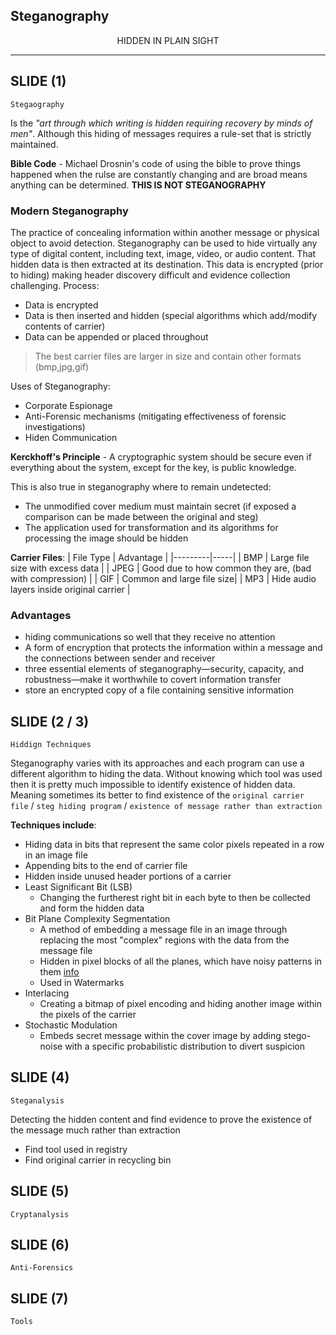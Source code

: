 ## Steganography
<div align="center">
HIDDEN IN PLAIN SIGHT
</div>

------

## SLIDE (1)
`Stegaography`

Is the *"art through which writing is hidden requiring recovery by minds of men"*. Although this hiding of messages requires a rule-set that is strictly maintained.

**Bible Code** - Michael Drosnin's code of using the bible to prove things happened when the rulse are constantly changing and are broad means anything can be determined. **THIS IS NOT STEGANOGRAPHY**

### Modern Steganography
The practice of concealing information within another message or physical object to avoid detection. Steganography can be used to hide virtually any type of digital content, including text, image, video, or audio content. That hidden data is then extracted at its destination. This data is encrypted (prior to hiding) making header discovery difficult and evidence collection challenging. Process:
- Data is encrypted
- Data is then inserted and hidden (special algorithms which add/modify contents of carrier)
- Data can be appended or placed throughout

> The best carrier files are larger in size and contain other formats (bmp,jpg,gif)

Uses of Steganography:
- Corporate Espionage
- Anti-Forensic mechanisms (mitigating effectiveness of forensic investigations)
- Hiden Communication

**Kerckhoff's Principle** - A cryptographic system should be secure even if everything about the system, except for the key, is public knowledge.

This is also true in steganography where to remain undetected:
- The unmodified cover medium must maintain secret (if exposed a comparison can be made between the original and steg)
- The application used for transformation and its algorithms for processing the image should be hidden

**Carrier Files**:
| File Type | Advantage |
|---------|-----|
| BMP | Large file size with excess data |
| JPEG | Good due to how common they are, (bad with compression) |
| GIF | Common and large file size|
| MP3 | Hide audio layers inside original carrier |

### Advantages
- hiding communications so well that they receive no attention
- A form of encryption that protects the information within a message and the connections between sender and receiver
- three essential elements of steganography—security, capacity, and robustness—make it worthwhile to covert information transfer
- store an encrypted copy of a file containing sensitive information

## SLIDE (2 / 3)
`Hiddign Techniques`

Steganography varies with its approaches and each program can use a different algorithm to hiding the data. Without knowing which tool was used then it is pretty much impossible to identify existence of hidden data. Meaning sometimes its better to find existence of the `original carrier file` / `steg hiding program` / `existence of message rather than extraction` 

**Techniques include**:
- Hiding data in bits that represent the same color pixels repeated in a row in an image file
- Appending bits to the end of carrier file
- Hidden inside unused header portions of a carrier
- Least Significant Bit (LSB)
  -   Changing the furtherest right bit in each byte to then be collected and form the hidden data
- Bit Plane Complexity Segmentation
    - A method of embedding a message file in an image through replacing the most "complex" regions with the data from the message file
    - Hidden in pixel blocks of all the planes, which have noisy patterns in them [info](https://www.hindawi.com/journals/am/2015/698492/)
    - Used in Watermarks
- Interlacing
  - Creating a bitmap of pixel encoding and hiding another image within the pixels of the carrier
- Stochastic Modulation
  - Embeds secret message within the cover image by adding stego-noise with a specific probabilistic distribution to divert suspicion  

## SLIDE (4)
`Steganalysis`

Detecting the hidden content and find evidence to prove the existence of the message much rather than extraction
- Find tool used in registry
- Find original carrier in recycling bin
  

## SLIDE (5)
`Cryptanalysis`

## SLIDE (6)
`Anti-Forensics`

## SLIDE (7)
`Tools`
